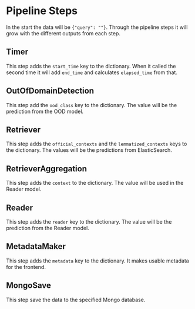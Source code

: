 # Pipeline Steps

In the start the data will be `{"query": ""}`. Through the pipeline steps it will grow with the different outputs from each step.

## Timer

This step adds the `start_time` key to the dictionary. When it called the second time it will add `end_time` and calculates `elapsed_time` from that.

## OutOfDomainDetection

This step add the `ood_class` key to the dictionary. The value will be the prediction from the OOD model.

## Retriever

This step adds the `official_contexts` and the `lemmatized_contexts` keys to the dictionary. The values will be the predictions from ElasticSearch.

## RetrieverAggregation

This step adds the `context` to the dictionary. The value will be used in the Reader model.

## Reader

This step adds the `reader` key to the dictionary. The value will be the prediction from the Reader model.

## MetadataMaker

This step adds the `metadata` key to the dictionary. It makes usable metadata for the frontend.

## MongoSave

This step save the data to the specified Mongo database.
